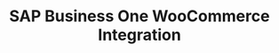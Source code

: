 ---
title: "SAP Business One WooCommerce Integration"
seoTitle: "SAP Business One WooCommerce Integration"
seoDescription: "Integrate SAP Business One and WooCommerce, and you'll be able to streamline your workflow, simplify the ordering process and save time - and money. Find out more about how a SAP Business One WooCommerce Integration can help your business."
lead: "If you’re using SAP Business One as your ERP system and WooCommerce as your ecommerce platform, you’ll want to keep them in sync to ensure that your customers see accurate stock availability and pricing. Let Stock2Shop integrate SAP Business One and WooCommerce for a more efficient workflow. Here’s what you’ll be able to do."
type: "source-channel"
source: "sap"
channel: "woocommerce"
image: "/images/sap-shopify.png"
imageAlt: woocommerce logo
tags: []
aliases:
    - /integrations/sap-woocommerce-integration/
---